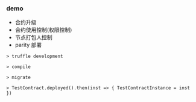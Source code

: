 ### demo

- 合约升级
- 合约使用控制(权限控制)
- 节点打包人控制
- parity 部署

`> truffle development`

`> compile`

`> migrate`

`> TestContract.deployed().then(inst => { TestContractInstance = inst })`